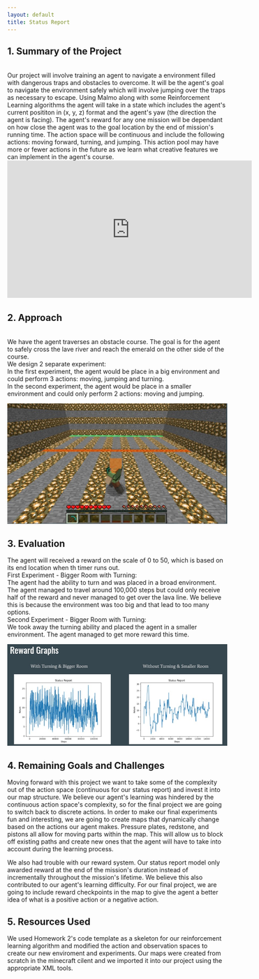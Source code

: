 ```yaml
---
layout: default
title: Status Report
---
```


## 1. Summary of the Project
<br>
Our project will involve training an agent to navigate a environment filled with dangerous traps and obstacles to overcome. It will be the agent's goal to navigate the environment safely which will involve jumping over the traps as necessary to escape. Using Malmo along with some Reinforcement Learning algorithms the agent will take in a state which includes the agent's current posititon in (x, y, z) format and the agent's yaw (the direction the agent is facing). The agent's reward for any one mission will be dependant on how close the agent was to the goal location by the end of mission's running time. The action space will be continuous and include the following actions: moving forward, turning, and jumping. This action pool may have more or fewer actions in the future as we learn what creative features we can implement in the agent's course.

<iframe width="560" height="315" src="https://www.youtube.com/watch?v=NuP8E1t58Sgk" frameborder="0" allow="accelerometer; autoplay; clipboard-write; encrypted-media; gyroscope; picture-in-picture" allowfullscreen></iframe>

## 2. Approach
<br>
We have the agent traverses an obstacle course. The goal is for the agent to safely cross the lave river and reach the emerald on the other side of the course.
<br>
We design 2 separate experiment:
<br>
In the first experiment, the agent would be place in a big environment and could perform 3 actions: moving, jumping and turning. 
<br>
In the second experiment, the agent would be place in a smaller environment and could only perform 2 actions: moving and jumping.

![Alt Text](https://github.com/maxxdoan/DangerDungeon/blob/main/DangerDungeon.jpg)


## 3. Evaluation
The agent will received a reward on the scale of 0 to 50, which is based on its end location when th timer runs out.
<br>
First Experiment - Bigger Room with Turning:
<br>
The agent had the ability to turn and was placed in a broad environment. The agent managed to travel around 100,000 steps but could only receive half of the reward and never managed to get over the lava line. We believe this is because the environment was too big and that lead to too many options.
<br>
Second Experiment - Bigger Room with Turning:
<br>
We took away the turning ability and placed the agent in a smaller environment. The agent managed to get more reward this time.
<br>

![Alt Text](https://github.com/maxxdoan/DangerDungeon/blob/main/RewardGraph.jpg) 


## 4. Remaining Goals and Challenges
Moving forward with this project we want to take some of the complexity out of the action space (continuous for our status report) and invest it into our map structure. We believe our agent's learning was hindered by the continuous action space's complexity, so for the final project we are going to switch back to discrete actions. In order to make our final experiments fun and interesting, we are going to create maps that dynamically change based on the actions our agent makes. Pressure plates, redstone, and pistons all allow for moving parts within the map. This will allow us to block off existing paths and create new ones that the agent will have to take into account during the learning process.

We also had trouble with our reward system. Our status report model only awarded reward at the end of the mission's duration instead of incrementally throughout the mission's lifetime. We believe this also contributed to our agent's learning difficulty. For our final project, we are going to include reward checkpoints in the map to give the agent a better idea of what is a positive action or a negative action.

## 5. Resources Used
We used Homework 2's code template as a skeleton for our reinforcement learning algorithm and modified the action and observation spaces to create our new enviroment and experiments. Our maps were created from scratch in the minecraft cilent and we imported it into our project using the appropriate XML tools.
